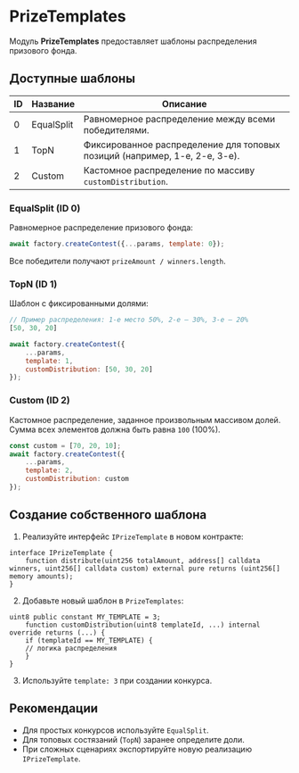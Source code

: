 # PrizeTemplates

Модуль **PrizeTemplates** предоставляет шаблоны распределения призового фонда.

## Доступные шаблоны

| ID | Название   | Описание                                                                   |
|----|------------|----------------------------------------------------------------------------|
| 0  | EqualSplit | Равномерное распределение между всеми победителями.                        |
| 1  | TopN       | Фиксированное распределение для топовых позиций (например, 1-е, 2-е, 3-е). |
| 2  | Custom     | Кастомное распределение по массиву `customDistribution`.                   |

### EqualSplit (ID 0)

Равномерное распределение призового фонда:

```js
await factory.createContest({...params, template: 0});
```

Все победители получают `prizeAmount / winners.length`.

### TopN (ID 1)

Шаблон с фиксированными долями:

```js
// Пример распределения: 1-е место 50%, 2-е — 30%, 3-е — 20%
[50, 30, 20]
```

```js
await factory.createContest({
    ...params,
    template: 1,
    customDistribution: [50, 30, 20]
});
```

### Custom (ID 2)

Кастомное распределение, заданное произвольным массивом долей. Сумма всех элементов должна быть равна `100` (100%).

```js
const custom = [70, 20, 10];
await factory.createContest({
    ...params,
    template: 2,
    customDistribution: custom
});
```

## Создание собственного шаблона

1. Реализуйте интерфейс `IPrizeTemplate` в новом контракте:

```solidity
interface IPrizeTemplate {
    function distribute(uint256 totalAmount, address[] calldata winners, uint256[] calldata custom) external pure returns (uint256[] memory amounts);
}
```

2. Добавьте новый шаблон в `PrizeTemplates`:

```solidity
uint8 public constant MY_TEMPLATE = 3;
    function customDistribution(uint8 templateId, ...) internal override returns (...) {
    if (templateId == MY_TEMPLATE) {
    // логика распределения
    }
}
```

3. Используйте `template: 3` при создании конкурса.

## Рекомендации

- Для простых конкурсов используйте `EqualSplit`.
- Для топовых состязаний (`TopN`) заранее определите доли.
- При сложных сценариях экспортируйте новую реализацию `IPrizeTemplate`.

